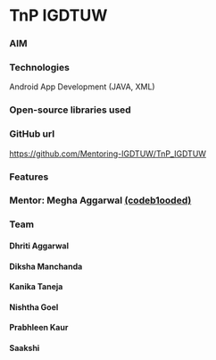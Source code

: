 # TnP IGDTUW

### AIM
<Add it>

### Technologies
Android App Development (JAVA, XML)

### Open-source libraries used

### GitHub url
https://github.com/Mentoring-IGDTUW/TnP_IGDTUW

### Features
<Mention>

### Mentor: Megha Aggarwal <a href="https://github.com/codeb1ooded"> (codeb1ooded) </a>

### Team
#### Dhriti Aggarwal 
#### Diksha Manchanda
#### Kanika Taneja
#### Nishtha Goel
#### Prabhleen Kaur
#### Saakshi